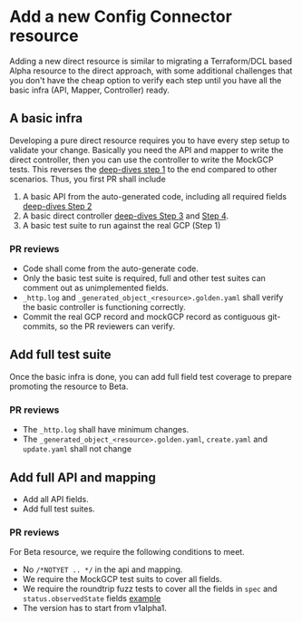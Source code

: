 # Add a new Config Connector resource

Adding a new direct resource is similar to migrating a Terraform/DCL based Alpha resource to the direct approach, with some additional challenges that you don't have the cheap option to verify each step until you have all the basic infra (API, Mapper, Controller) ready.

## A basic infra

Developing a pure direct resource requires you to have every step setup to validate your change. Basically you need the API and mapper to write the direct controller, then you can use the controller to write the MockGCP tests. This reverses the [deep-dives step 1](../deep-dives/1-add-mockgcp-tests.md) to the end compared to other scenarios. Thus, you first PR shall include

1. A basic API from the auto-generated code, including all required fields [deep-dives Step 2](../deep-dives/2-define-apis.md)
1. A basic direct controller [deep-dives Step 3](../deep-dives/3-add-mapper.md) and [Step 4](../deep-dives/4-add-controller.md).
1. A basic test suite to run against the real GCP (Step 1)

### PR reviews

* Code shall come from the auto-generate code.
* Only the basic test suite is required, full and other test suites can comment out as unimplemented fields.
* `_http.log` and  `_generated_object_<resource>.golden.yaml` shall verify the basic controller is functioning correctly.
* Commit the real GCP record and mockGCP record as contiguous git-commits, so the PR reviewers can verify.

## Add full test suite

Once the basic infra is done, you can add full field test coverage to prepare promoting the resource to Beta.  

### PR reviews

* The `_http.log` shall have minimum changes.
* The  `_generated_object_<resource>.golden.yaml`, `create.yaml` and `update.yaml` shall not change

## Add full API and mapping

* Add all API fields.
* Add full test suites.

### PR reviews 

For Beta resource, we require the following conditions to meet. 

* No `/*NOTYET .. */` in the api and mapping.
* We require the MockGCP test suits to cover all fields. 
* We require the roundtrip fuzz tests to cover all the fields in `spec` and `status.observedState` fields [example](https://github.com/GoogleCloudPlatform/k8s-config-connector/blob/0bbac86ace6ab2f4051b574f026d5fe47fa05b75/pkg/controller/direct/redis/cluster/roundtrip_test.go#L92)
* The version has to start from v1alpha1.
